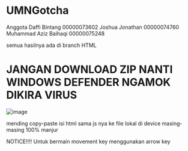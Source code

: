 # UMNGotcha

 Anggota
 Daffi Bintang  00000073602
 Joshua Jonathan  00000074760
 Muhammad Aziz Baihaqi  00000075248

semua hasilnya ada di branch HTML

JANGAN DOWNLOAD ZIP NANTI WINDOWS DEFENDER NGAMOK DIKIRA VIRUS
===================================================

![image](https://user-images.githubusercontent.com/129027498/229568646-f3ad62b7-6ca3-450f-8e3a-ce5d6df96bce.png)

mending copy-paste isi html sama js nya ke file lokal di device masing-masing 100% manjur

NOTICE!!!!
Untuk bermain movement key menggunakan arrow key
